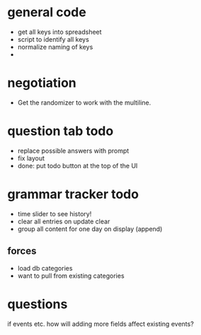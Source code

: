 # general code
- get all keys into spreadsheet
- script to identify all keys
- normalize naming of keys
- 

# negotiation
- Get the randomizer to work with the multiline.

# question tab todo 
- replace possible answers with prompt
- fix layout
- done: put todo button at the top of the UI


# grammar tracker todo
- time slider to see history!
- clear all entries on update clear
- group all content for one day on display (append)

## forces
- load db categories
- want to pull from existing categories



# questions
if events etc. how will adding more fields affect existing events?

 